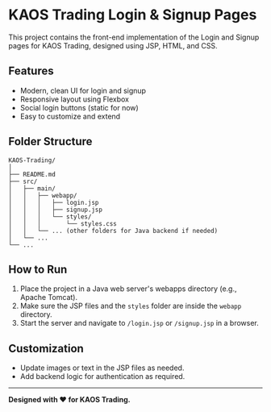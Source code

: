 # KAOS Trading Login & Signup Pages

This project contains the front-end implementation of the Login and Signup pages for KAOS Trading, designed using JSP, HTML, and CSS.

## Features
- Modern, clean UI for login and signup
- Responsive layout using Flexbox
- Social login buttons (static for now)
- Easy to customize and extend

## Folder Structure
```
KAOS-Trading/
│
├── README.md
├── src/
│   ├── main/
│   │   ├── webapp/
│   │   │   ├── login.jsp
│   │   │   ├── signup.jsp
│   │   │   └── styles/
│   │   │       └── styles.css
│   │   └── ... (other folders for Java backend if needed)
│   └── ...
└── ...
```

## How to Run
1. Place the project in a Java web server's webapps directory (e.g., Apache Tomcat).
2. Make sure the JSP files and the `styles` folder are inside the `webapp` directory.
3. Start the server and navigate to `/login.jsp` or `/signup.jsp` in a browser.

## Customization
- Update images or text in the JSP files as needed.
- Add backend logic for authentication as required.

---

**Designed with ❤️ for KAOS Trading.** 